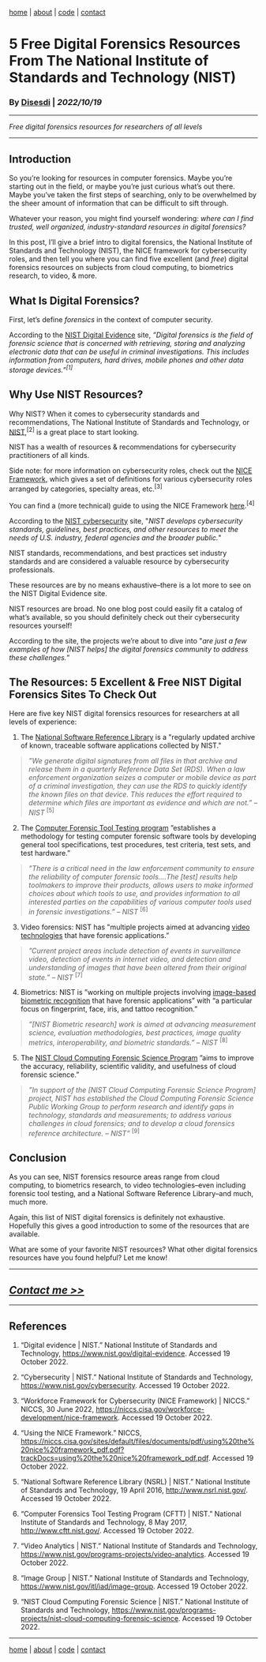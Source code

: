 [home](https://disesdi.github.io/) | [about](https://disesdi.github.io/about.html) | <a href="https://github.com/disesdi/" target="_blank" rel="noopener noreferrer">code</a> | [contact](https://disesdi.github.io/contact.html)


#  5 Free Digital Forensics Resources From The National Institute of Standards and Technology (NIST)


### By <a href="https://disesdi.github.io/contact.html" target="_blank" rel="noopener noreferrer">Disesdi</a> | *2022/10/19*

-------

*Free digital forensics resources for researchers of all levels*

-------


## Introduction


So you’re looking for resources in computer forensics. Maybe you’re starting out in the field, or maybe you’re just curious what’s out there. Maybe you’ve taken the first steps of searching, only to be overwhelmed by the sheer amount of information that can be difficult to sift through.


Whatever your reason, you might find yourself wondering: *where can I find trusted, well organized, industry-standard resources in digital forensics?*


In this post, I’ll give a brief intro to digital forensics, the National Institute of Standards and Technology (NIST), the NICE framework for cybersecurity roles, and then tell you where you can find five excellent (and *free*) digital forensics resources on subjects from cloud computing, to biometrics research, to video, & more.


## What Is Digital Forensics?


First, let’s define *forensics* in the context of computer security. 


According to the [NIST Digital Evidence](https://www.nist.gov/digital-evidence) site, *”Digital forensics is the field of forensic science that is concerned with retrieving, storing and analyzing electronic data that can be useful in criminal investigations. This includes information from computers, hard drives, mobile phones and other data storage devices.”<sup>[1]</sup>*


## Why Use NIST Resources?


Why NIST? When it comes to cybersecurity standards and recommendations, The National Institute of Standards and Technology, or [NIST](https://www.nist.gov/cybersecurity),<sup>[2]</sup> is a great place to start looking.


NIST has a wealth of resources & recommendations for cybersecurity practitioners of all kinds. 


Side note: for more information on cybersecurity roles, check out the [NICE Framework](https://niccs.cisa.gov/workforce-development/nice-framework), which gives a set of definitions for various cybersecurity roles arranged by categories, specialty areas, etc.<sup>[3]</sup>  


You can find a (more technical) guide to using the NICE Framework [here](https://niccs.cisa.gov/sites/default/files/documents/pdf/using%20the%20nice%20framework_pdf.pdf?trackDocs=using%20the%20nice%20framework_pdf.pdf).<sup>[4]</sup> 


According to the [NIST cybersecurity](https://www.nist.gov/cybersecurity) site, "*NIST develops cybersecurity standards, guidelines, best practices, and other resources to meet the needs of U.S. industry, federal agencies and the broader public.*" 


NIST standards, recommendations, and best practices set industry standards and are considered a valuable resource by cybersecurity professionals.


These resources are by no means exhaustive–there is a lot more to see on the NIST Digital Evidence site. 

NIST resources are broad. No one blog post could easily fit a catalog of what’s available, so you should definitely check out their cybersecurity resources yourself!


According to the site, the projects we’re about to dive into "*are just a few examples of how [NIST helps] the digital forensics community to address these challenges.*”


## The Resources: 5 Excellent & Free NIST Digital Forensics Sites To Check Out 


Here are five key NIST digital forensics resources for researchers at all levels of experience:


1. The [National Software Reference Library](http://www.nsrl.nist.gov/) is a "regularly updated archive of known, traceable software applications collected by NIST."

>*”We generate digital signatures from all files in that archive and release them in a quarterly Reference Data Set (RDS). When a law enforcement organization seizes a computer or mobile device as part of a criminal investigation, they can use the RDS to quickly identify the known files on that device. This reduces the effort required to determine which files are important as evidence and which are not.” – NIST* <sup>[5]</sup> 


2. The [Computer Forensic Tool Testing program](http://www.cftt.nist.gov/) ”establishes a methodology for testing computer forensic software tools by developing general tool specifications, test procedures, test criteria, test sets, and test hardware.”

>*”There is a critical need in the law enforcement community to ensure the reliability of computer forensic tools….The [test] results help toolmakers to improve their products, allows users to make informed choices about which tools to use, and provides information to all interested parties on the capabilities of various computer tools used in forensic investigations.” – NIST* <sup>[6]</sup> 


3. Video forensics: NIST has "multiple projects aimed at advancing [video technologies](https://www.nist.gov/programs-projects/video-analytics) that have forensic applications.”

>*”Current project areas include detection of events in surveillance video, detection of events in internet video, and detection and understanding of images that have been altered from their original state.” – NIST* <sup>[7]</sup> 


4. Biometrics: NIST is ”working on multiple projects involving [image-based biometric recognition](https://www.nist.gov/itl/iad/image-group) that have forensic applications” with “a particular focus on fingerprint, face, iris, and tattoo recognition.”  

> *”[NIST Biometric research] work is aimed at advancing measurement science, evaluation methodologies, best practices, image quality metrics, interoperability, and biometric standards.” – NIST* <sup>[8]</sup> 


5. The [NIST Cloud Computing Forensic Science Program](https://www.nist.gov/programs-projects/nist-cloud-computing-forensic-science) ”aims to improve the accuracy, reliability, scientific validity, and usefulness of cloud forensic science.”  

>*”In support of the [NIST Cloud Computing Forensic Science Program] project, NIST has established the Cloud Computing Forensic Science Public Working Group to perform research and identify gaps in technology, standards and measurements; to address various challenges in cloud forensics; and to develop a cloud forensics reference architecture. – NIST”*  <sup>[9]</sup>


## Conclusion


As you can see, NIST forensics resource areas range from cloud computing, to biometrics research,  to video technologies–even including forensic tool testing, and a National Software Reference Library–and much, much more.

Again, this list of NIST digital forensics is definitely not exhaustive. Hopefully this gives a good introduction to some of the resources that are available. 

What are some of your favorite NIST resources? What other digital forensics resources have you found helpful? Let me know!

-------


## [*Contact me >>*](https://disesdi.github.io/contact.html)


-------


## References

1. “Digital evidence \| NIST.” National Institute of Standards and Technology, https://www.nist.gov/digital-evidence. Accessed 19 October 2022.


2. “Cybersecurity \| NIST.” National Institute of Standards and Technology, https://www.nist.gov/cybersecurity. Accessed 19 October 2022.


3. “Workforce Framework for Cybersecurity (NICE Framework) \| NICCS.” NICCS, 30 June 2022, https://niccs.cisa.gov/workforce-development/nice-framework. Accessed 19 October 2022.


4. “Using the NICE Framework.” NICCS, https://niccs.cisa.gov/sites/default/files/documents/pdf/using%20the%20nice%20framework_pdf.pdf?trackDocs=using%20the%20nice%20framework_pdf.pdf. Accessed 19 October 2022.


5. “National Software Reference Library (NSRL) \| NIST.” National Institute of Standards and Technology, 19 April 2016, http://www.nsrl.nist.gov/. Accessed 19 October 2022.


6. “Computer Forensics Tool Testing Program (CFTT) \| NIST.” National Institute of Standards and Technology, 8 May 2017, http://www.cftt.nist.gov/. Accessed 19 October 2022.


7. “Video Analytics \| NIST.” National Institute of Standards and Technology, https://www.nist.gov/programs-projects/video-analytics. Accessed 19 October 2022.


8. “Image Group \| NIST.” National Institute of Standards and Technology, https://www.nist.gov/itl/iad/image-group. Accessed 19 October 2022.


9. “NIST Cloud Computing Forensic Science \| NIST.” National Institute of Standards and Technology, https://www.nist.gov/programs-projects/nist-cloud-computing-forensic-science. Accessed 19 October 2022.


-------

[home](https://disesdi.github.io/) | [about](https://disesdi.github.io/about.html) | <a href="https://github.com/disesdi/" target="_blank" rel="noopener noreferrer">code</a> | [contact](https://disesdi.github.io/contact.html)
